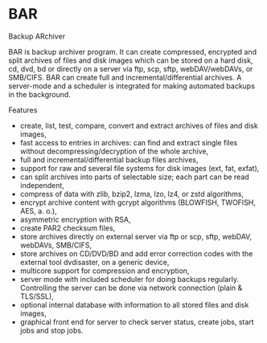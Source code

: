 # BAR
Backup ARchiver

BAR is backup archiver program. It can create compressed, encrypted
and split archives of files and disk images which can be stored
on a hard disk, cd, dvd, bd or directly on a server via ftp, scp,
sftp, webDAV/webDAVs, or SMB/CIFS. BAR can create full and
incremental/differential archives. A server-mode and a scheduler is
integrated for making automated backups in the background.

Features

* create, list, test, compare, convert and extract archives of
  files and disk images,
* fast access to entries in archives: can find and extract single
  files without decompressing/decryption of the whole archive,
* full and incremental/differential backup files archives,
* support for raw and several file systems for disk images (ext,
  fat, exfat),
* can split archives into parts of selectable size; each part can
  be read independent,
* compress of data with zlib, bzip2, lzma, lzo, lz4, or zstd
  algorithms,
* encrypt archive content with gcrypt algorithms (BLOWFISH,
  TWOFISH, AES, a. o.),
* asymmetric encryption with RSA,
* create PAR2 checksum files,
* store archives directly on external server via ftp or scp,
  sftp, webDAV, webDAVs, SMB/CIFS,
* store archives on CD/DVD/BD and add error correction codes
  with the external tool dvdisaster,
  on a generic device,
* multicore support for compression and encryption,
* server mode with included scheduler for doing backups regularly.
  Controlling the server can be done via network connection
  (plain & TLS/SSL),
* optional internal database with information to all stored files
  and disk images,
* graphical front end for server to check server status, create
  jobs, start jobs and stop jobs.
